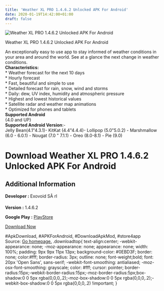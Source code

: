 ```yaml
---
title: 'Weather XL PRO 1.4.6.2 Unlocked APK For Android'
date: 2020-01-19T14:42:00+01:00
draft: false
---
```


![Weather XL PRO 1.4.6.2 Unlocked APK For Android](https://i1.wp.com/apkhome.net/wp-content/uploads/2020/01/Weather-XL-PRO-1.4.6.2-Unlocked.png "Weather XL PRO 1.4.6.2 Unlocked APK For Android")

  

Weather XL PRO 1.4.6.2 Unlocked APK For Android

An exceptionally easy to use app to stay informed of weather conditions in your area and around the world. See at a glance the next change in weather conditions.  
**Characteristics:**  
\* Weather forecast for the next 10 days  
\* Hourly forecast  
\* Fast, beautiful and simple to use  
\* Detailed forecast for rain, snow, wind and storms  
\* Daily: dew, UV index, humidity and atmospheric pressure  
\* Highest and lowest historical values  
\* Satellite radar and weather map animations  
\* Optimized for phones and tablets  
**Supported Android**  
{4.0 and UP}  
**Supported Android Version**:-  
Jelly Bean(4.1"4.3.1)- KitKat (4.4"4.4.4)- Lollipop (5.0"5.0.2) - Marshmallow (6.0 - 6.0.1) - Nougat (7.0 " 7.1.1) - Oreo (8.0-8.1) - Pie (9.0)

Download Weather XL PRO 1.4.6.2 Unlocked APK For Android
========================================================

Additional Information
----------------------

**Developer :** Exovoid SÃ rl

**Version :** 1.4.6.2

**Google Play :** [PlayStore](https://play.google.com/store/apps/details?id=com.exovoid.weather.app)

  

[Download Now](https://store4app.co/post/weather-xl-pro-1-4-6-2-unlocked-apk-for-android_1579420605)

  
#ApkDownload, #APKForAndroid, #DownloadApkMod, #store4app  
Source: [Go homepage.](https://store4app.co/post/weather-xl-pro-1-4-6-2-unlocked-apk-for-android_1579420605) .downloadtop{ text-align:center; -webkit-appearance: none; -moz-appearance: none; appearance: none; width: 100%; padding: 9px 9px 11px 13px; background-color: #0EBD3F; border: none; color:#fff; border-radius: 3px; outline: none; font-weight;bold; font: 20px 'Open Sans', sans-serif; -webkit-font-smoothing: antialiased; -moz-osx-font-smoothing: grayscale; color: #fff; cursor: pointer; border-radius:15px;-webkit-border-radius:15px;-moz-border-radius:5px;box-shadow:0 0 5px rgba(0,0,0,.2);-moz-box-shadow:0 0 5px rgba(0,0,0,.2);-webkit-box-shadow:0 0 5px rgba(0,0,0,.2) !important; }